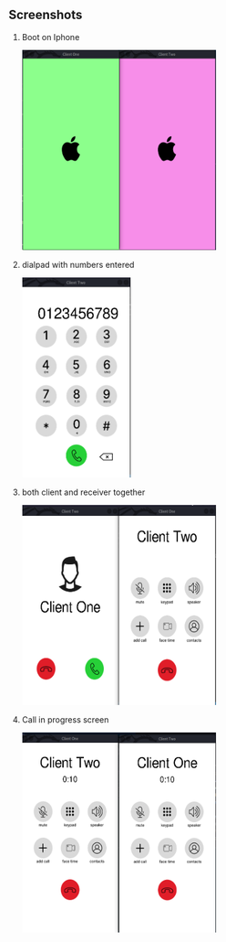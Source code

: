 ## Screenshots

1. Boot on Iphone

   <img src= "./Screenshots/switch-on.png" height = "350" width = "340">

2. dialpad with numbers entered 
 
    <img src= "./Screenshots/dialpad-with-number-entered.png" height = "350" width = "190">

3. both client and receiver together 
      
    <img src= "./Screenshots/both-client-and%20-receiver-together.png" height = "350" width = "340">


6. Call in progress screen

   <img src = "./Screenshots/call-in-progess.png" height = "350" width = "340" >
